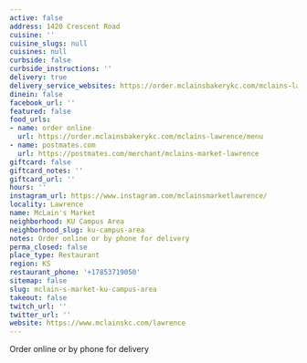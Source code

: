 ```yaml
---
active: false
address: 1420 Crescent Road
cuisine: ''
cuisine_slugs: null
cuisines: null
curbside: false
curbside_instructions: ''
delivery: true
delivery_service_websites: https://order.mclainsbakerykc.com/mclains-lawrence/menu
dinein: false
facebook_url: ''
featured: false
food_urls:
- name: order online
  url: https://order.mclainsbakerykc.com/mclains-lawrence/menu
- name: postmates.com
  url: https://postmates.com/merchant/mclains-market-lawrence
giftcard: false
giftcard_notes: ''
giftcard_url: ''
hours: ''
instagram_url: https://www.instagram.com/mclainsmarketlawrence/
locality: Lawrence
name: McLain's Market
neighborhood: KU Campus Area
neighborhood_slug: ku-campus-area
notes: Order online or by phone for delivery
perma_closed: false
place_type: Restaurant
region: KS
restaurant_phone: '+17853719050'
sitemap: false
slug: mclain-s-market-ku-campus-area
takeout: false
twitch_url: ''
twitter_url: ''
website: https://www.mclainskc.com/lawrence
---
```


Order online or by phone for delivery